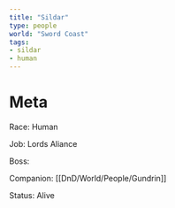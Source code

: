 ```yaml
---
title: "Sildar"
type: people
world: "Sword Coast"
tags: 
- sildar
- human
---
```


# Meta

Race: Human

Job: Lords Aliance

Boss:

Companion: [[DnD/World/People/Gundrin]] 

Status: Alive


